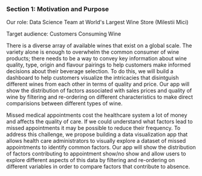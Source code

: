 ### Section 1: Motivation and Purpose

Our role: Data Science Team at World's Largest Wine Store (Milestii Mici)

Target audience: Customers Consuming Wine

There is a diverse array of available wines that exist on a global scale. The variety alone is enough to overwhelm the common consumer of wine products; there needs to be a way to convey key information about wine quality, type, origin and flavour pairings to help customers make informed decisions about their beverage selection. To do this, we will build a dashboard to help customers visualize the intricacies that disintguish different wines from each other in terms of quality and price. Our app will show the distribution of factors associated with sales prices and quality of wine by filtering and re-ordering on different characteristics to make direct comparisions between different types of wine. 



Missed medical appointments cost the healthcare system a lot of money and affects the quality of care. If we could understand what factors lead to missed appointments it may be possible to reduce their frequency. To address this challenge, we propose building a data visualization app that allows health care administrators to visually explore a dataset of missed appointments to identify common factors. Our app will show the distribution of factors contributing to appointment show/no show and allow users to explore different aspects of this data by filtering and re-ordering on different variables in order to compare factors that contribute to absence.